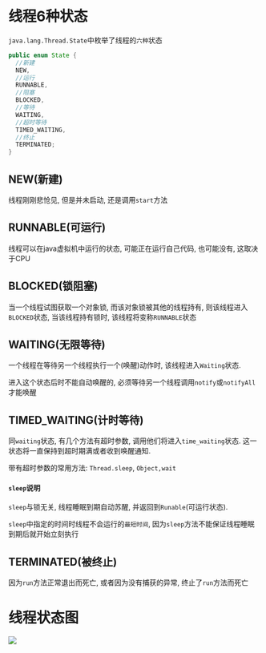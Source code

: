 # 线程6种状态

`java.lang.Thread.State`中枚举了线程的`六种`状态

```java
public enum State {
  //新建
  NEW,
  //运行
  RUNNABLE,
  //阻塞
  BLOCKED,
  //等待
  WAITING,
  //超时等待
  TIMED_WAITING,
  //终止
  TERMINATED;
}
```

## NEW(新建)

线程刚刚悲怆见, 但是并未启动, 还是调用`start`方法

## RUNNABLE(可运行)

线程可以在java虚拟机中运行的状态, 可能正在运行自己代码, 也可能没有, 这取决于CPU

## BLOCKED(锁阻塞)

当一个线程试图获取一个对象锁, 而该对象锁被其他的线程持有, 则该线程进入`BLOCKED`状态, 当该线程持有锁时, 该线程将变称`RUNNABLE`状态

## WAITING(无限等待)

一个线程在等待另一个线程执行一个(唤醒)动作时, 该线程进入`Waiting`状态.

进入这个状态后时不能自动唤醒的, 必须等待另一个线程调用`notify`或`notifyAll`才能唤醒

## TIMED_WAITING(计时等待)

同`waiting`状态, 有几个方法有超时参数, 调用他们将进入`time_waiting`状态. 这一状态将一直保持到超时期满或者收到唤醒通知.

带有超时参数的常用方法: `Thread.sleep`, `Object,wait`



#### `sleep`说明

`sleep`与锁无关, 线程睡眠到期自动苏醒, 并返回到`Runable`(可运行状态).

`sleep`中指定的时间时线程不会运行的`最短时间`, 因为`sleep`方法不能保证线程睡眠到期后就开始立刻执行



## TERMINATED(被终止)

因为`run`方法正常退出而死亡, 或者因为没有捕获的异常, 终止了`run`方法而死亡



# 线程状态图

![](https://pic.superbed.cn/item/5dc4c61f8e0e2e3ee97b5e60.jpg)
































































